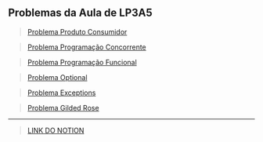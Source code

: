 ## Problemas da Aula de LP3A5
> [Problema Produto Consumidor](https://github.com/rafaelswt/lp3a5/blob/main/src/produtorconsumidor/Main.java)

> [Problema Programação Concorrente](https://github.com/rafaelswt/lp3a5/tree/main/src/forkjoinquicksort)

> [Problema Programação Funcional](https://github.com/rafaelswt/lp3a5/blob/main/src/javacollections/Main.java)

> [Problema Optional](https://github.com/rafaelswt/lp3a5/blob/main/src/optional/Main.java)

> [Problema Exceptions](https://github.com/rafaelswt/lp3a5/tree/main/Exception)

> [Problema Gilded Rose](https://github.com/rafaelswt/lp3a5/tree/main/gildedrose)

---

> [LINK DO NOTION](https://hexagonal-air-3a6.notion.site/LP3A5-4fc5b4a0cc31479a9a55e5f02283cd56)







